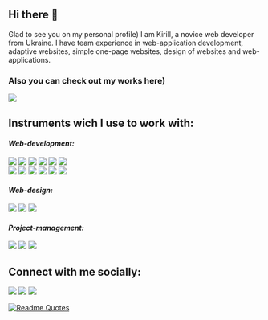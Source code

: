 ## Hi there 👋

Glad to see you on my personal profile) I am Kirill, a novice web developer from Ukraine. I have team experience in web-application development, adaptive websites, simple one-page websites, design of websites and web-applications.

### Also you can check out my works here)
<a href="https://ulyagram77.github.io" target="blank"><img src="https://img.shields.io/badge/PORTFOLIO-10437e?style=for-the-badge&logo=U&logoColor=fff"/></a>


## Instruments wich I use to work with:




<em><h4 align="left" >Web-development:</h4></em>

<img src="https://img.shields.io/badge/HTML-ffe158?style=for-the-badge&logo=html5&logoColor=000"/> <img src="https://img.shields.io/badge/CSS-ffe158?style=for-the-badge&logo=css3&logoColor=000"/> <img src="https://img.shields.io/badge/Sass-ffe158?style=for-the-badge&logo=Sass&logoColor=000"/> <img src="https://img.shields.io/badge/Java Script-ffe158?style=for-the-badge&logo=JavaScript&logoColor=000"/> <img src="https://img.shields.io/badge/React JS-ffe158?style=for-the-badge&logo=React&logoColor=000"/> <img src="https://img.shields.io/badge/Redux-ffe158?style=for-the-badge&logo=Redux&logoColor=000"/><br>
<img src="https://img.shields.io/badge/GIT-ffe158?style=for-the-badge&logo=Git&logoColor=000"/> <img src="https://img.shields.io/badge/Bootstrap-ffe158?style=for-the-badge&logo=Bootstrap&logoColor=000"/> <img src="https://img.shields.io/badge/Jquery-ffe158?style=for-the-badge&logo=jQuery&logoColor=000"/> <img src="https://img.shields.io/badge/Node.js-ffe158?style=for-the-badge&logo=Node.js&logoColor=000"/> <img src="https://img.shields.io/badge/gulp-ffe158?style=for-the-badge&logo=gulp&logoColor=000"/> <img src="https://img.shields.io/badge/Webpack-ffe158?style=for-the-badge&logo=Webpack&logoColor=000"/>

<em><h4 align="left">Web-design:</h4></em>

<img src="https://img.shields.io/badge/Figma-ffe158?style=for-the-badge&logo=Figma&logoColor=000"/> <img src="https://img.shields.io/badge/Adobe Illustrator-ffe158?style=for-the-badge&logo=Adobe Illustrator&logoColor=000"/> <img src="https://img.shields.io/badge/Adobe Photoshop-ffe158?style=for-the-badge&logo=Adobe Photoshop&logoColor=000"/>

<em><h4 align="left">Project-management:</h4></em>

<img src="https://img.shields.io/badge/ClickUp-2188ff?style=for-the-badge&logo=ClickUp&logoColor=fff"/> <img src="https://img.shields.io/badge/Jira-2188ff?style=for-the-badge&logo=Jira&logoColor=fff"/> <img src="https://img.shields.io/badge/GitHub-2188ff?style=for-the-badge&logo=GitHub&logoColor=fff"/>


## Connect with me socially:

<a href="https://www.linkedin.com/in/kirill-ulianov-832a62233/" target="blank"><img src="https://img.shields.io/badge/?style=for-the-badge&logo=LinkedIn&logoColor=fff"/></a> <a href="https://www.instagram.com/ulyagram77/" target="blank"><img src="https://img.shields.io/badge/Instagram-fe7d95?style=for-the-badge&logo=Instagram&logoColor=fff"/></a> <a href="mailto:ulyak.work@gmail.com" target="blank"><img src="https://img.shields.io/badge/GMAIL-fe7d95?style=for-the-badge&logo=Gmail&logoColor=fff"/></a> 


[![Readme Quotes](https://quotes-github-readme.vercel.app/api?type=horizontal&theme=dark)](https://github.com/piyushsuthar/github-readme-quotes)





